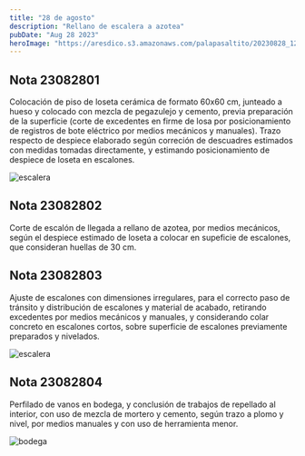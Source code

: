 ```yaml
---
title: "28 de agosto"
description: "Rellano de escalera a azotea"
pubDate: "Aug 28 2023"
heroImage: "https://aresdico.s3.amazonaws.com/palapasaltito/20230828_120741.jpg"
---
```


## Nota 23082801

Colocación de piso de loseta cerámica de formato 60x60 cm, junteado a hueso y colocado con mezcla de pegazulejo y cemento, previa preparación de la superficie (corte de excedentes en firme de losa por posicionamiento de registros de bote eléctrico por medios mecánicos y manuales). Trazo respecto de despiece elaborado según correción de descuadres estimados con medidas tomadas directamente, y estimando posicionamiento de despiece de loseta en escalones.

![escalera](https://aresdico.s3.amazonaws.com/palapasaltito/20230828_120741.jpg "escalera")

## Nota 23082802

Corte de escalón de llegada a rellano de azotea, por medios mecánicos, según el despiece estimado de loseta a colocar en supeficie de escalones, que consideran huellas de 30 cm.

## Nota 23082803

Ajuste de escalones con dimensiones irregulares, para el correcto paso de tránsito y distribución de escalones y material de acabado, retirando excedentes por medios mecánicos y manuales, y considerando colar concreto en escalones cortos, sobre superficie de escalones previamente preparados y nivelados.

![escalera](https://aresdico.s3.amazonaws.com/palapasaltito/20230828_120352.jpg "escalera")

## Nota 23082804

Perfilado de vanos en bodega, y conclusión de trabajos de repellado al interior, con uso de mezcla de mortero y cemento, según trazo a plomo y nivel, por medios manuales y con uso de herramienta menor.

![bodega](https://aresdico.s3.amazonaws.com/palapasaltito/20230828_120202.jpg "bodega")
